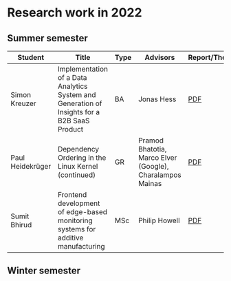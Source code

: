 # Research work in 2022

## Summer semester

| Student       | Title                                                        | Type | Advisors   | Report/Thesis                                                | Presentation                                                 |
| ------------- | ------------------------------------------------------------ | ---- | ---------- | ------------------------------------------------------------ | ------------------------------------------------------------ |
| Simon Kreuzer | Implementation of a Data Analytics System and Generation of Insights for a B2B SaaS Product | BA   | Jonas Hess | [PDF](summer/docs/bsc_kreuzer_implementation_of_a_data_analytics_system_and_generation_of_insights_for_a_b2b_saas_product.pdf) | [PDF](summer/talks/bsc_kreuzer_implementation_of_a_data_analytics_system_and_generation_of_insights_for_a_b2b_saas_product.pdf) |
| Paul Heidekrüger | Dependency Ordering in the Linux Kernel (continued) | GR | Pramod Bhatotia, Marco Elver (Google), Charalampos Mainas | [PDF](summer/docs/gr_heidekrueger_do_it_lk.pdf) | |
| Sumit Bhirud | Frontend development of edge-based monitoring systems for additive manufacturing | MSc   | Philip Howell | [PDF](summer/docs/msc_bhirud_frontend_development_of_edge_based_monitoring_systems_for_additive_manufacturing.pdf) | [PDF](summer/talks/msc_bhirud_frontend_development_of_edge_based_monitoring_systems_for_additive_manufacturing.pdf) |

## Winter semester

